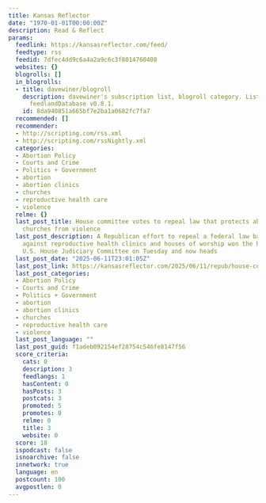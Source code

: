 ```yaml
---
title: Kansas Reflector
date: "1970-01-01T00:00:00Z"
description: Read & Reflect
params:
  feedlink: https://kansasreflector.com/feed/
  feedtype: rss
  feedid: 7dfec4dd9c6a4a2a9c6c3f8014760408
  websites: {}
  blogrolls: []
  in_blogrolls:
  - title: davewiner/blogroll
    description: davewiner's subscription list, blogroll category. List created by
      feedlandDatabase v0.8.1.
    id: 8da940851a665bf7e2ba1a0682fc7fa7
  recommended: []
  recommender:
  - http://scripting.com/rss.xml
  - http://scripting.com/rssNightly.xml
  categories:
  - Abortion Policy
  - Courts and Crime
  - Politics + Government
  - abortion
  - abortion clinics
  - churches
  - reproductive health care
  - violence
  relme: {}
  last_post_title: House committee votes to repeal law that protects abortion clinics,
    churches from violence
  last_post_description: A Republican effort to repeal a federal law barring violence
    against reproductive health clinics and houses of worship won the backing of the
    U.S. House Judiciary Committee on Tuesday and now heads
  last_post_date: "2025-06-11T23:01:05Z"
  last_post_link: https://kansasreflector.com/2025/06/11/repub/house-committee-votes-to-repeal-law-that-protects-abortion-clinics-churches-from-violence/
  last_post_categories:
  - Abortion Policy
  - Courts and Crime
  - Politics + Government
  - abortion
  - abortion clinics
  - churches
  - reproductive health care
  - violence
  last_post_language: ""
  last_post_guid: f1adeb092154ef28754c546fe8147f56
  score_criteria:
    cats: 0
    description: 3
    feedlangs: 1
    hasContent: 0
    hasPosts: 3
    postcats: 3
    promoted: 5
    promotes: 0
    relme: 0
    title: 3
    website: 0
  score: 18
  ispodcast: false
  isnoarchive: false
  innetwork: true
  language: en
  postcount: 100
  avgpostlen: 0
---
```

